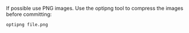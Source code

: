 If possible use PNG images. Use the optipng tool to compress the images before committing:


    optipng file.png
